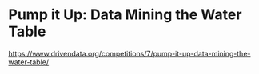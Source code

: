 # Pump it Up: Data Mining the Water Table

https://www.drivendata.org/competitions/7/pump-it-up-data-mining-the-water-table/
